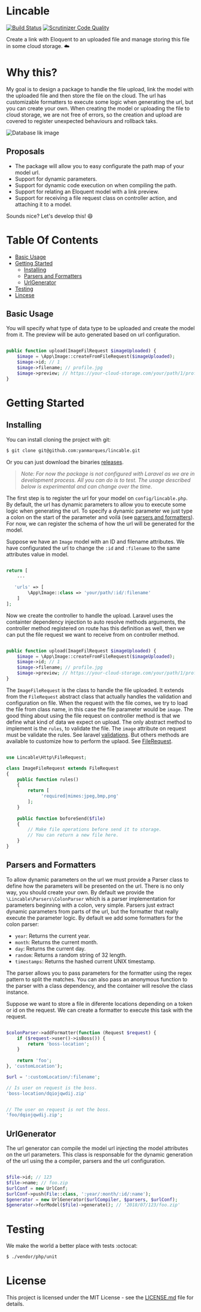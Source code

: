 # Lincable 
[![Build Status](https://travis-ci.org/yanmarques/lincable.svg?branch=dev)](https://travis-ci.org/yanmarques/lincable)
 [![Scrutinizer Code Quality](https://scrutinizer-ci.com/g/yanmarques/lincable/badges/quality-score.png?b=dev)](https://scrutinizer-ci.com/g/yanmarques/lincable/?branch=dev) 

Create a link with Eloquent to an uploaded file and manage storing this file in some cloud storage. :cloud:

# Why this?

My goal is to design a package to handle the file upload, link the model with the uploaded file and then store the file on the cloud. The url has customizable formatters to execute some logic when generating the url, but you can create your own. When creating the model or uploading the file to cloud storage, we are not free of errors, so the creation and upload are covered to register unexpected behaviours and rollback taks.  

![Database lik image](https://www.designbombs.com/wp-content/uploads/2016/04/database-connection-1024x425.jpg)

## Proposals

* The package will allow you to easy configurate the path map of your model url.
* Support for dynamic parameters.
* Support for dynamic code execution on when compiling the path.
* Support for relating an Eloquent model with a link preview.
* Support for receiving a file request class on controller action, and attaching it to a model.

Sounds nice? Let's develop this! :smile:

# Table Of Contents

* [Basic Usage](#basic-usage)
* [Getting Started](#getting-started)
    - [Installing](#installing)
    - [Parsers and Formatters](#parsers-and-formatters)
    - [UrlGenerator](#urlgenerator)
* [Testing](#testing)
* [Lincese](#lincese)

## Basic Usage

You will specify what type of data type to be uploaded and create the model from it. The preview will be auto generated based on url configuration.

```php

public function upload(ImageFilRequest $imageUploaded) {
    $image = \App\Image::createFromFileRequest($imageUploaded);
    $image->id; // 1
    $image->filename; // profile.jpg
    $image->preview; // https://your-cloud-storage.com/your/path/1/profile.jpg
}

```

# Getting Started

## Installing

You can install cloning the project with git:
```bash
$ git clone git@github.com:yanmarques/lincable.git
```
Or you can just download the binaries [releases](https://github.com/yanmarques/lincable/releases).

> *Note: For now the package is not configured with Laravel as we are in development process. All you can do is to test.
> The usage described below is experimental and can change over the time*. 

The first step is to register the url for your model on `config/lincable.php`. By default, the url has dynamic parameters to allow you to execute some logic when generating the url. To specify a dynamic parameter we just type a colon on the start of the parameter and voilá (see [parsers and formatters](#parsers-and-formatters)). For now, we can register the schema of how the url will be generated for the model. 

Suppose we have an `Image` model with an ID and filename attributes. We have configurated the url to change the `:id` and `:filename` to the same attributes value in model. 

```php

return [
    ...
    
   'urls' => [
        \App\Image::class => 'your/path/:id/:filename'
    ]
];

```

Now we create the controller to handle the upload. Laravel uses the containter dependency injection to auto resolve methods arguments, the controller method registered on route has this definition as well, then we can put the file request we want to receive from on controller method. 

```php

public function upload(ImageFilRequest $imageUploaded) {
    $image = \App\Image::createFromFileRequest($imageUploaded);
    $image->id; // 1
    $image->filename; // profile.jpg
    $image->preview; // https://your-cloud-storage.com/your/path/1/profile.jpg
}

```

The ```ImageFileRequest``` is the class to handle the file uploaded. It extends from the `FileRequest` abstract class that actually handles the validation and configuration on file. When the request with the file comes, we try to load the file from class name, in this case the file parameter would be `image`. The good thing about using the file request on controller method is that we define what kind of data we expect on upload. The only abstract method to implement is the `rules`, to validate the file. The `image` attribute on request must be validate the rules. See laravel [validations](https://laravel.com/docs/5.6/validation#rule-mimes). But others methods are available to customize how to perform the uplaod. See [FileRequest](#filerequest).

```php

use Lincable\Http\FileRequest;

class ImageFileRequest extends FileRequest
{
    public function rules() 
    {
        return [
             'required|mimes:jpeg,bmp,png'
        ];
    }
    
    public function boforeSend($file)
    {
        // Make file operations before send it to storage.
        // You can return a new file here.
    }
}

```

## Parsers and Formatters

To allow dynamic parameters on the url we must provide a Parser class to define how the parameters will be presented on the url. There is no only way, you should create your own. By default we provide the `\Lincable\Parsers\ColonParser` which is a parser implementation for parameters beginning with a colon, very simple. Parsers just extract dynamic parameters from parts of the url, but the formatter that really execute the parameter logic. By default we add some formatters for the colon parser:

* `year`: Returns the current year.
* `month`: Returns the current month.
* `day`: Returns the current day.
* `random`: Returns a random string of 32 length.
* `timestamps`: Returns the hashed current UNIX timestamp.

The parser allows you to pass parameters for the formatter using the regex pattern to split the matches. You can also pass an anonymous function to the parser with a class dependency, and the container will resolve the class instance.

Suppose we want to store a file in diferente locations depending on a token or id on the request. We can create a formatter to execute this task with the request.
```php

$colonParser->addFormatter(function (Request $request) {
    if ($request->user()->isBoss()) {
        return 'boss-location';
    }
    
    return 'foo';
}, 'customLocation');

$url = ':customLocation/:filename';

// Is user on request is the boss.
'boss-location/dqiojqwdij.zip'


// The user on request is not the boss.
'foo/dqiojqwdij.zip';

```

## UrlGenerator

The url generator can compile the model url injecting the model attributes on the url parameters. This class is responsable for the dynamic generation of the url using the a compiler, parsers and the url configuration. 

```php

$file->id; // 123
$file->name; // foo.zip
$urlConf = new UrlConf;
$urlConf->push(File::class, ':year/:month/:id/:name');
$generator = new UrlGenerator($urlCompiler, $parsers, $urlConf);
$generator->forModel($file)->generate(); // '2018/07/123/foo.zip'

```

# Testing

We make the world a better place with tests :octocat:

```bash
$ ./vendor/php/unit
```

# License

This project is licensed under the MIT License - see the [LICENSE.md](LICENSE.md) file for details.
